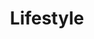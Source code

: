 ---
view: category
lang: es
order: 3
top: true
title: Lifestyle
description: No sólo de código vive el hombre / mujer, por eso damos consejos y nuevas rutinas para su salud mental y corporal, además de consejos sobre alimentación para devs.
excerpt: No sólo de código vive el hombre/mujer
slug: lifestyle
meta:
  - property: og:image
    content: https://ktquez.com/share/ktquez-play-image-share.png
  - name: twitter:image
    content: https://ktquez.com/share/ktquez-play-image-share.png
---